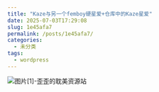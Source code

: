 ```yaml
---
title: "Kaze与另一个femboy硬星爱+仓库中的Kaze星爱"
date: 2025-07-03T17:29:08
slug: 1e45afa7
permalink: /posts/1e45afa7/
categories:
  - 未分类
tags:
  - wordpress
---
```


![图片[1]-歪歪的耽美资源站](/images/wp/1e45afa7-5790d511.jpg)
